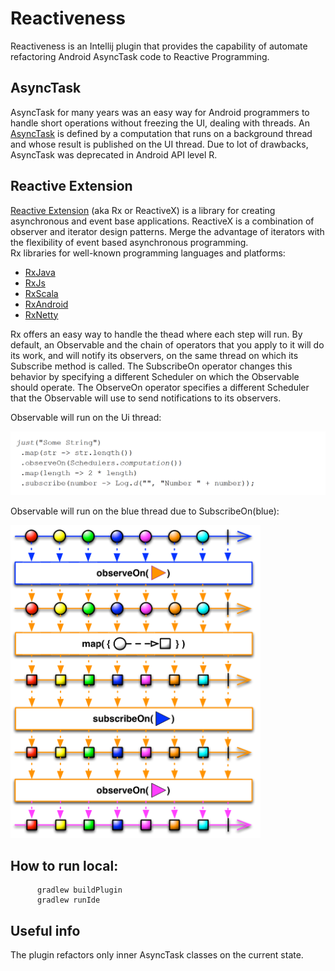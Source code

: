 # Reactiveness

Reactiveness is an Intellij plugin that provides the capability of automate refactoring Android 
AsyncTask code to Reactive Programming. 

## AsyncTask
AsyncTask for many years was an easy way for Android programmers to handle short operations without freezing the UI, 
dealing with threads. An [AsyncTask](https://developer.android.com/reference/android/os/AsyncTask) is defined by a computation
that runs on a background thread and whose result is published on the UI thread. Due to lot of drawbacks, AsyncTask was deprecated
in Android  API level R.

## Reactive Extension
[Reactive Extension](http://reactivex.io/intro.html) (aka Rx or ReactiveX) is a library for creating asynchronous and event base
applications. ReactiveX is a combination of observer and iterator design patterns. Merge the advantage of iterators with 
the flexibility of event based asynchronous programming.    
Rx libraries for well-known programming languages and platforms:  

   - [RxJava](https://github.com/ReactiveX/RxJava)
   - [RxJs](https://github.com/ReactiveX/rxjs)
   - [RxScala](https://github.com/ReactiveX/RxScala)
   - [RxAndroid](https://github.com/ReactiveX/RxAndroid)
   - [RxNetty](https://github.com/ReactiveX/RxNetty)

Rx offers an easy way to handle the thead where each step will run. 
By default, an Observable and the chain of operators that you apply to it will do its work, and will notify its observers, 
on the same thread on which its Subscribe method is called. The SubscribeOn operator changes this behavior by specifying a 
different Scheduler on which the Observable should operate. The ObserveOn operator specifies a different Scheduler that 
the Observable will use to send notifications to its observers. 

Observable will run on the Ui thread:

![](./img/observeOn1.gif)

Observable will run on the blue thread due to SubscribeOn(blue): 

<img src="./img/observeOn.png" width="400" height = px150>


## How to run local:

```
      gradlew buildPlugin
      gradlew runIde
```

## Useful info
The plugin refactors only inner AsyncTask classes on the current state.